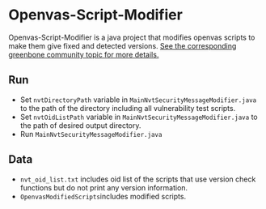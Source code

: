 # Openvas-Script-Modifier
Openvas-Script-Modifier is a java project that modifies openvas scripts to make them give fixed and detected versions.
[See the corresponding greenbone community topic for more details.](https://community.greenbone.net/t/nasl-scripts-that-do-not-give-version-information/3795)
## Run
- Set `nvtDirectoryPath` variable in `MainNvtSecurityMessageModifier.java` to the path of the directory including all vulnerability test scripts.
- Set `nvtOidListPath` variable in `MainNvtSecurityMessageModifier.java` to the path of desired output directory.
- Run `MainNvtSecurityMessageModifier.java`
## Data
- `nvt_oid_list.txt` includes oid list of the scripts that use version check functions but do not print any version information.
- `OpenvasModifiedScripts`includes modified scripts.